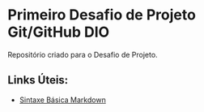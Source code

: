 # Primeiro Desafio de Projeto Git/GitHub DIO
Repositório criado para o Desafio de Projeto.

## Links Úteis:
 -  [Sintaxe Básica Markdown](https://www.markdownguide.org/basic-syntax/)
